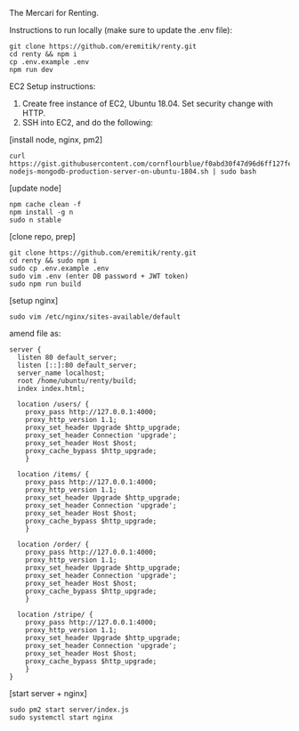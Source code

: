 The Mercari for Renting.

Instructions to run locally (make sure to update the .env file):

```
git clone https://github.com/eremitik/renty.git
cd renty && npm i
cp .env.example .env
npm run dev
```

EC2 Setup instructions:

1. Create free instance of EC2, Ubuntu 18.04. Set security change with HTTP.
2. SSH into EC2, and do the following:

[install node, nginx, pm2]

```
curl https://gist.githubusercontent.com/cornflourblue/f0abd30f47d96d6ff127fe8a9e5bbd9f/raw/e3047c9dc3ce8b796e7354c92d2c47ce61981d2f/setup-nodejs-mongodb-production-server-on-ubuntu-1804.sh | sudo bash
```

[update node]

```
npm cache clean -f
npm install -g n
sudo n stable
```

[clone repo, prep]

```
git clone https://github.com/eremitik/renty.git
cd renty && sudo npm i
sudo cp .env.example .env
sudo vim .env (enter DB password + JWT token)
sudo npm run build
```

[setup nginx]

```
sudo vim /etc/nginx/sites-available/default
```

amend file as:

```
server {
  listen 80 default_server;
  listen [::]:80 default_server;
  server_name localhost;
  root /home/ubuntu/renty/build;
  index index.html;

  location /users/ {
    proxy_pass http://127.0.0.1:4000;
    proxy_http_version 1.1;
    proxy_set_header Upgrade $http_upgrade;
    proxy_set_header Connection 'upgrade';
    proxy_set_header Host $host;
    proxy_cache_bypass $http_upgrade;
    }

  location /items/ {
    proxy_pass http://127.0.0.1:4000;
    proxy_http_version 1.1;
    proxy_set_header Upgrade $http_upgrade;
    proxy_set_header Connection 'upgrade';
    proxy_set_header Host $host;
    proxy_cache_bypass $http_upgrade;
    }

  location /order/ {
    proxy_pass http://127.0.0.1:4000;
    proxy_http_version 1.1;
    proxy_set_header Upgrade $http_upgrade;
    proxy_set_header Connection 'upgrade';
    proxy_set_header Host $host;
    proxy_cache_bypass $http_upgrade;
    }

  location /stripe/ {
    proxy_pass http://127.0.0.1:4000;
    proxy_http_version 1.1;
    proxy_set_header Upgrade $http_upgrade;
    proxy_set_header Connection 'upgrade';
    proxy_set_header Host $host;
    proxy_cache_bypass $http_upgrade;
    }
}

```

[start server + nginx]

```
sudo pm2 start server/index.js
sudo systemctl start nginx
```
